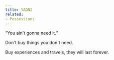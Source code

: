 ```yaml
---
title: YAGNI
related:
- Possessions
---
```


<q>You ain't gonna need it.</q>

Don't buy things you don't need.

Buy experiences and travels, they will last forever.
